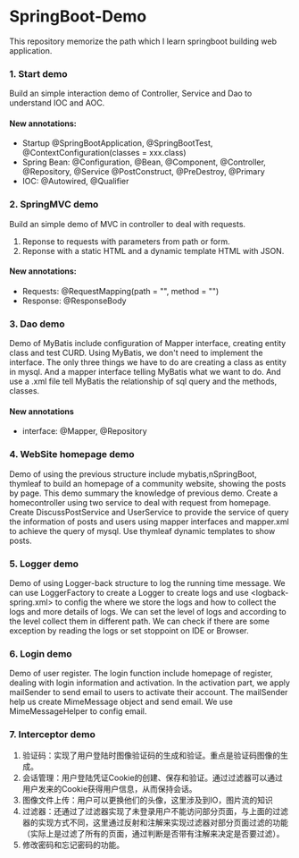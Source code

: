 # SpringBoot-Demo
This repository memorize the path which I learn springboot building web application. 

### 1. Start demo
Build an simple interaction demo of Controller, Service and Dao to understand IOC and AOC.
#### New annotations:
- Startup
@SpringBootApplication, @SpringBootTest, @ContextConfiguration(classes = xxx.class)
- Spring Bean: @Configuration, @Bean, 
@Component, @Controller, @Repository, @Service
@PostConstruct, @PreDestroy, @Primary
- IOC: @Autowired, @Qualifier

### 2. SpringMVC demo
Build an simple demo of MVC in controller to deal with requests.
1. Reponse to requests with parameters from path or form. 
2. Reponse with a static HTML and a dynamic template HTML with JSON.
#### New annotations:
- Requests: 
@RequestMapping(path = "", method = "")
- Response:
@ResponseBody

### 3. Dao demo
Demo of MyBatis include configuration of Mapper interface, creating entity class and test CURD.
Using MyBatis, we don't need to implement the interface. The only three things we have to do are creating a class as entity in mysql. And a mapper interface telling MyBatis what we want to do. And use a .xml file tell MyBatis the relationship of sql query and the methods, classes.
#### New annotations
- interface: @Mapper, @Repository

### 4. WebSite homepage demo
Demo of using the previous structure include mybatis,nSpringBoot, thymleaf to build an homepage of a community website, showing the posts by page. This demo summary the knowledge of previous demo.
Create a homecontroller using two service to deal with request from homepage. Create DiscussPostService and UserService to provide the service of query the information of posts and users using mapper interfaces and mapper.xml to achieve the query of mysql. Use thymleaf dynamic templates to show posts.

### 5. Logger demo
Demo of using Logger-back structure to log the running time message. We can use LoggerFactory to create a Logger to create logs and use <logback-spring.xml> to config the where we store the logs and how to collect the logs and more details of logs. We can set the level of logs and according to the level collect them in different path. We can check if there are some exception by reading the logs or set stoppoint on IDE or Browser.

### 6. Login demo
Demo of user register. The login function include homepage of register, dealing with login information and activation. In the activation part, we apply mailSender to send email to users to activate their account. The mailSender help us create MimeMessage object and send email. We use MimeMessageHelper to config email.

### 7. Interceptor demo
1. 验证码：实现了用户登陆时图像验证码的生成和验证。重点是验证码图像的生成。
2. 会话管理：用户登陆凭证Cookie的创建、保存和验证。通过过滤器可以通过用户发来的Cookie获得用户信息，从而保持会话。
3. 图像文件上传：用户可以更换他们的头像，这里涉及到IO，图片流的知识
4. 过滤器：还通过了过滤器实现了未登录用户不能访问部分页面，与上面的过滤器的实现方式不同，这里通过反射和注解来实现过滤器对部分页面过滤的功能（实际上是过滤了所有的页面，通过判断是否带有注解来决定是否要过滤）。
5. 修改密码和忘记密码的功能。
